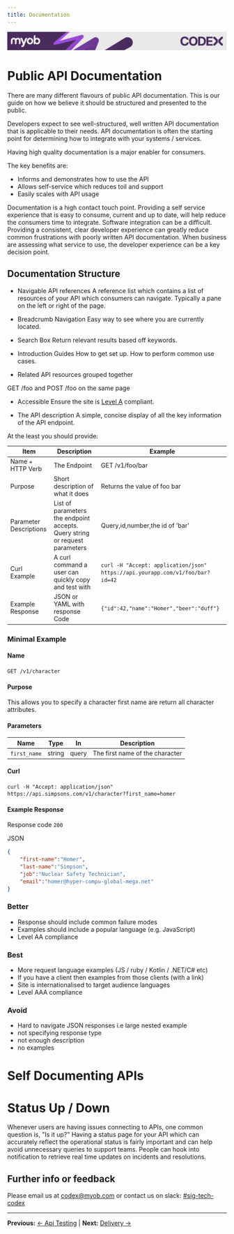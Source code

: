 ```yaml
---
title: Documentation
---
```

<!-- confluence-page-id: 9294021588 -->
![](../assets/BANNER.png)

# Public API Documentation

There are many different flavours of public API documentation. This is our guide on how we believe it should be structured and presented to the public.

Developers expect to see well-structured, well written API documentation that is applicable to their needs. API documentation is often the starting point for determining how to integrate with your systems / services.

Having high quality documentation is a major enabler for consumers.

The key benefits are:

- Informs and demonstrates how to use the API
- Allows self-service which reduces toil and support
- Easily scales with API usage

Documentation is a high contact touch point. Providing a self service experience that is easy to consume, current and up to date, will help reduce the consumers time to integrate. Software integration can be a difficult. Providing a consistent, clear developer experience can greatly reduce common frustrations with poorly written API documentation. When business are assessing what service to use, the developer experience can be a key decision point.

## Documentation Structure

- Navigable API references
A reference list which contains a list of resources of your API which consumers can navigate. Typically a pane on the left or right of the page.

- Breadcrumb Navigation
Easy way to see where you are currently located.

- Search Box
Return relevant results based off keywords.

- Introduction Guides
How to get set up. How to perform common use cases.

- Related API resources grouped together
<!-- vale proselint.Cliches = NO -->
GET /foo and POST /foo on the same page
<!-- vale proselint.Cliches = YES -->

- Accessible
Ensure the site is [Level A](https://www.w3.org/WAI/WCAG21/quickref/) compliant.

- The API description
A simple, concise display of all the key information of the API endpoint.

At the least you should provide:

|Item|Description|Example|
|-|-|-|
|Name + HTTP Verb|The Endpoint| GET /v1/foo/bar|
|Purpose|Short description of what it does| Returns the value of foo bar|
|Parameter Descriptions| List of parameters the endpoint accepts. Query string or request parameters| Query,id,number,the id of 'bar'|
Curl Example|A curl command a user can quickly copy and test with|`curl -H "Accept: application/json" https://api.yourapp.com/v1/foo/bar?id=42`|
|Example Response|JSON or YAML with response Code| `{"id":42,"name":"Homer","beer":"duff"}`|

### Minimal Example

#### **Name**

```
GET /v1/character
```

#### **Purpose**

This allows you to specify a character first name are return all character attributes.

#### **Parameters**

|Name|Type|In|Description|
|-|-|-|-|
|`first_name`|string|query|The first name of the character|

#### **Curl**

```
curl -H "Accept: application/json" https://api.simpsons.com/v1/character?first_name=homer
```

#### **Example Response**

Response code `200`

JSON

```json
{
    "first-name":"Homer",
    "last-name":"Simpson",
    "job":"Nuclear Safety Technician",
    "email":"homer@hyper-compu-global-mega.net"
}
```

### Better

- Response should include common failure modes
- Examples should include a popular language (e.g. JavaScript)
- Level AA compliance

<!-- TODO example of better -->

### Best

- More request language examples (JS / ruby / Kotlin / .NET/C# etc)
- If you have a client then examples from those clients (with a link)
- Site is internationalised to target audience languages
- Level AAA compliance

<!-- TODO example of best -->

### Avoid

- Hard to navigate JSON responses i.e large nested example
- not specifying response type
- not enough description
- no examples

# Self Documenting APIs
<!-- TODO - Swagger and alternatives - how they can be helpful too. -->

# Status Up / Down

Whenever users are having issues connecting to APIs, one common question is, "Is it up?" Having a status page for your API which can accurately reflect the operational status is fairly important and can help avoid unnecessary queries to support teams. People can hook into notification to retrieve real time updates on incidents and resolutions.

## Further info or feedback

Please email us at <codex@myob.com> or contact us on slack: [#sig-tech-codex](https://myob.slack.com/archives/C02N8ADPGUX)

---

**Previous:** [← Api Testing](api-testing.md) | **Next:** [Delivery →](../delivery/README.md)
